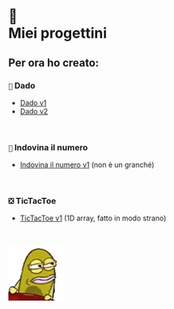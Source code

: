 # 🐨 <br /> Miei progettini

## Per ora ho creato:


### `🎲` Dado
- [Dado v1](Dado/Dado.cpp)
- [Dado v2](Dado/Dado_v02.cpp)

<br />

### `🔢` Indovina il numero
- [Indovina il numero v1](Indovina-il-numero/Indovina-il-numero.cpp) (non è un granché)

<br />

### `❎` TicTacToe
- [TicTacToe v1](Tic-Tac-Toe-1D/TicTacToe1D.cpp) (1D array, fatto in modo strano)

<br />

![](https://github.com/plumkewe/miei-progettini/blob/b21e754e22f4cced1c4cc87518cf5dc64b0e02cb/Other/okayokayokay.gif)